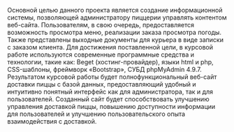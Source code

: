 Основной целью данного проекта является создание информационной системы, позволяющей администратору пиццерии управлять контентом веб-сайта. Пользователям, в свою очередь, предоставляется возможность просмотра меню, реализации заказа просмотра погоды. Также представлены выходные документы для курьера в виде записки  с заказом клиента.
Для достижения поставленной цели, в курсовой работе используются современные программные средства и технологии, такие как: Beget (хостинг-провайдер), языки html и php, CSS-шаблоны, фреймворк «Bootstrap», СУБД phpMyAdmin 4.9.7.
Результатом курсовой работы будет полнофункциональный веб-сайт доставки пиццы с базой данных, предоставляющий удобный и интуитивно понятный интерфейс как для администратора, так и для пользователей. Созданный сайт будет способствовать улучшению управления доставкой пиццы, повышению доступности информации для пользователей и улучшению пользовательского опыта взаимодействия с доставкой.
